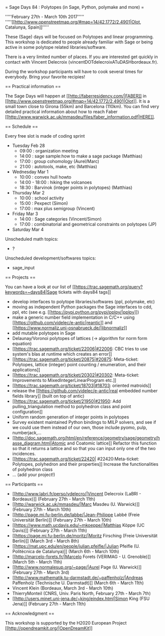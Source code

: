 = Sage Days 84 : Polytopes (in Sage, Python, polymake and more) =

'''''February 27th - March 10th 2017'''''
'''''[[http://www.openstreetmap.org/#map=14/42.1772/2.4901|Olot, Catalunya, Spain]]'''''

These (Sage) days will be focused on Polytopes and linear programming. This workshop is dedicated to people already familiar with Sage or being active in some polytope related libraries/software.

There is a very limited number of places. If you are interested get quickly in contact with Vincent Delecroix (vincentDOTdelecroixATuDASHbordeaux.fr).

During the workshop participants will have to cook several times for everybody. Bring your favorite recipies!

== Practical information ==

The Sage Days will happen at [[http://faberresidency.com/|FABER]] in [[http://www.openstreetmap.org/#map=14/42.1772/2.4901|Olot]]. It is a small town close to Girona (55km) and Barcelona (110km). You can find very detailed practical information about how to reach Faber [[http://www.warwick.ac.uk/mmasdeu/files/faber_information.pdf|HERE]].

== Schedule ==

Every free slot is made of coding sprint

 * Tuesday Feb 28 
   * 09:00 : organization meeting
   * 14:00 : sage sample:how to make a sage package (Matthias)
   * 17:00 : group cohomology (Aurel/Marc)
   * 21:00 : autotools, make, etc (Matthias)
 * Wednesday Mar 1
   * 10:00 : convex hull howto
   * 14:00 - 18:00 : hiking the volcanoes
   * 18:30 : Barvinok (integer points in polytopes) (Matthias)
 * Thursday Mar 2
   * 10:00 : school activity
   * 15:00 : Pexpect (Simon)
   * 17:00 : max plus semigroup (Vincent)
 * Friday Mar 3
   * 14:00 : Sage categories (Vincent/Simon)
   * 17:00 : combinatorial and geometrical constraints on polytopes (JP)
 * Saturday Mar 4

Unscheduled math topics:
 * ?

Unscheduled development/softwares topics:
 * sage_input


== Projects ==

You can have a look at our list of [[https://trac.sagemath.org/query?keywords=~days84|Sage tickets with days84 tags]]

 * develop interfaces to polytope libraries/softwares (ppl, polymake, etc)
 * moving as independent Python packages the Sage interfaces to cdd, ppl, etc (see e.g. [[https://pypi.python.org/pypi/pplpy/|pplpy]])
 * make a generic number field implementation in C/C++ using [[https://github.com/videlec/e-antic|reantic]] and [[https://www.normaliz.uni-osnabrueck.de/|libnormaliz]]
 * add mutable polytopes in Sage
 * Delaunay/Voronoi polytopes of lattices (-> algorithm for norm form equation)
 * [[https://trac.sagemath.org/ticket/22006|#22006: CBC tries to use system's blas at runtime which creates an error]]
 * [[https://trac.sagemath.org/ticket/20875|#20875: Meta-ticket: Polytopes, lattice (integer) point counting / enumeration, and their applications]]
 * [[https://trac.sagemath.org/ticket/20302|#20302: Meta-ticket: Improvements to MixedIntegerLinearProgram etc.]]
 * [[https://trac.sagemath.org/ticket/18703|#18703: oriented matroids]]
 * release the [[https://github.com/videlec/e-antic|real embedded number fields library]] (built on top of antic)
 * [[https://trac.sagemath.org/ticket/21950|#21950: Add pulling_triangulation method to polyhedron class and point configuration]]
 * Uniform random generation of integer points in polytopes
 * Survey existent maintained Python bindings to MILP solvers, and see if we could use them instead of our own, those include pyomo, pulp, numberjack,...
 * [[http://doc.sagemath.org/html/en/reference/geometry/sage/geometry/hasse_diagram.html|Atomic and Coatomic lattice]] Refactor this function so that it returns a lattice and so that you can input only one of the two incidences.
 * [[https://trac.sagemath.org/ticket/22420| #22420:Meta-ticket: Polytopes, polyhedron and their properties]] Increase the functionalities of polyhedron class
 * ... (add your project!)

== Participants ==

 * [[http://www.labri.fr/perso/vdelecro/|Vincent Delecroix (LaBRI - Bordeaux)]] (February 27th - March 11th)
 * [[http://warwick.ac.uk/mmasdeu/|Marc Masdeu (U. Warwick)]] (February 27th - March 10th)
 * [[http://page.mi.fu-berlin.de/labbe/|Jean-Philippe Labbé (Freie Universität Berlin)]] (February 27th - March 10th)
 * [[https://www.math.ucdavis.edu/~mkoeppe/|Matthias Köppe (UC Davis)]] (February 27th - March 11th)
 * [[https://page.mi.fu-berlin.de/moritz/|Moritz Firsching (Freie Universität Berlin)]] (March 3rd - March 8th)
 * [[https://mat.upc.edu/en/people/julian.pfeifle/|Julian Pfeifle (U. Politècnica de Catalunya)]] (March 6th - March 10th)
 * [[http://marcelo-forets.fr/|Marcelo Forets (VERIMAG - U. Grenoble)]] (March 5th - March 11th)
 * [[http://www.normalesup.org/~page/|Aurel Page (U. Warwick)]] (February 27th - March 3rd)
 * [[http://www.mathematik.tu-darmstadt.de/~paffenholz/|Andreas Paffenholz (Technische U. Darmstadt)]] (March 6th - March 11th)
 * Vincent Klein (Bordeaux, March 3rd - March 10th)
 * ThierryMonteil (CNRS, Univ. Paris North, February 27th - March 7th)
 * [[http://users.minet.uni-jena.de/~king/eindex.html|Simon King (FSU Jena)]] (February 27th - March 11th)

== Acknowledgment ==

This workshop is supported by the H2020 European Project [[http://opendreamkit.org/|OpenDreamKit]]
